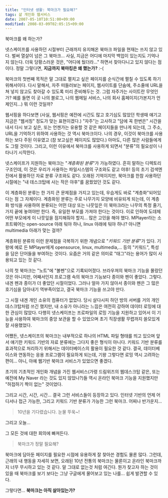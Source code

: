 ```yaml
---
title: "인터넷 생활: 북마크가 필요해?"
tags: 삶 개인화 웹서비스
date: 2007-05-10T10:51:00+09:00
modified: 2008-03-09T02:05:15+09:00
---
```

북마크를 왜 하는가?  
  
  
넷스케이프를 사용하던 시절부터 근래까지 유지해온 북마크 파일을 현재는
쓰지 않고 있다. 벌써 열살이 넘은 그 북마크... 사실, 지금은 어디에
마지막 백업이 있는지도 기억나지 않는다. 더욱 당황스러운 것은,
"어디에 뒀더라..." 하면서 찾아다니고 있지 않다는 점이다. 정말 그렇다면,
**지금까지 북마킹은 왜 했는가?** :-(
  
  
북마크의 첫번째 목적은 말 그대로 펼치고 싶은 페이지를 순식간에 펼칠 수
있도록 하기 위해서이다. 다시 말해서, 자주 떠들러보는 페이지, 웹사이트를
단숨에, 주소줄에 URL을 쳐 넣지 않고도 찾아갈 수 있도록 미리 준비해두는 것.
그럼 자주가는 사이트란 무엇인가? 예를 들면 이 곳 나의 블로그, 나의 웹메일
서비스, 나의 회사 홈페이지(가본지가 언제인지...) 뭐 이런 것일까?  
  
웹서핑을 하다보면 (사실, 웹서핑은 예전에 시간도 많고 호기심도 많았던
학생때 얘기고 지금은 "웹서칭" 정도가 맞는 표현이겠다.) "자주"는 고사하고
"담에 꼭 한번은" 시간을 내서 다시 보고 싶은, 또는 언젠가는 유용할 것
같은 페이지들을 만나게 되는데, 그 주소, URL을 기억하기 위하여 사용하는 것
역시 북마크이다. 나의 경우, 이것이 북마크를 사용하는 보다 주된 이유였고
(참 보고싶은 페이지도 많았다.) 아마도, 다른 많은 사람들에게도 그럴 것이다.
그리고, 이런 이유에서 북마크를 사용하게 되면서 "분류"의 필요성이 나타나기
시작한다.  
  
  
넷스케이프가 지원하는 북마크는 "*계층화된 분류*"가 가능하였다. 흔히 말하는
디렉토리 구조인데, 이 것은 우리가 사용하는 파일시스템의 구조와도 같고
야후! 등의 초기 검색엔진에서 활용하던 자료 분류 구조와도 같다. 오래된
기억이지만, 북마크를 한참 사용하던 시절에는 "내 데스크탑에 사는 작은
야후"를 꿈꿨었던 것도 같다.  
  
이 계층화된 분류는 한 가지 큰 문제점을 가지고 있는데, 우습게도 바로
"계층화"되어있다는 점 그 자체이다. 계층화된 분류는 주로 나무가지 모양에
비유되게 되는데, 이 계층화 방식을 사용하여 분류되는 어떤 대상 또는
나뭇잎은 이 북마크라는 나무의 특정 줄기, 가지 끝에 놓여야만 한다. 즉,
유일한 부모를 가져야 한다는 것이다. 이로 인하여 도데체 어떤 부모에게
이 나뭇잎을 점지해줘야 할지... 많은 고민을 해야 했다. MPlayer라는
소프트웨어는 open-source 아래 둬야 하나, linux 아래에 둬야 하나? 아니면
multimedia 아래가 맞는 걸까?  
  
계층화된 분류의 이런 문제점을 극복하기 위한 개념으로 "*키워드 기반 분류*"가
있다. 기왕에 예로 든 MPlayer에게 opensource, linux, multimedia,... 등의
"키워드", 특성을 담은 단어들을 부여하는 것이다. 요즘은 거의 같은 의미로
"태그"라는 용어가 많이 사용되고 있는 것 같다.  
  
  
나의 첫 북마크는 "노트"에 "볼펜"으로 기록되어졌다. 브라우져의 북마크
기능을 몰랐던 것은 아니지만, 어째서인지 프로그램 속의 북마크 기능보다
종이와 펜이 좋았다. 그렇다. 내겐 펜과 종이가 더 좋았던 시절이었다.
그러나 얼마 가지 않아서 종이와 펜은 그 많은 호기심을 담아내기
역부족이었고, 결국 북마크 기능을 쓰고야 만다.  
  
그 시절 내겐 개인 소유의 컴퓨터가 없었다. 당시 살다시피 하던 방의 서버를
거의 개인 데스크탑처럼 쓰긴 했지만, 내 소유가 아니라는 느낌은 여전히
강하여 데이터 로밍에 대한 관심이 많았다. 다행히 넷스케이프는 프로파일의
로밍 기능을 지원하고 있어서 이 기능을 사용하여 북마크의 중앙 보관을 할
수 있었으며 초기 직장생활 무렵까지 쓸모있게 잘 사용했었다.  
  
  
어쨌든, 넷스케이프의 북마크는 내부적으로 하나의 HTML 파일 형태를 띄고
있으며 앞서 얘기한 키워드 기반의 자료 분류에는 그다지 좋은 형식이 아니다.
키워드 기반 분류를 효과적으로 처리하기 위해서는 데이터베이스의 활용이
필요한 것 같다. 결국, 데이터베이스와 연동하는 응용 프로그램이 필요하게
되는데, 기왕 그렇다면 로밍 역시 고려하는 편이... 아니, 아예 웹기반
북마크 서비스가 있었으면 좋겠다.  
  
초기의 기초적인 개인화 개념을 가진 웹서비스(가령 드림위즈의 웹데스크탑
같은, 또는 예전에 My Naver 라는 것도 있지 않았나?)들 역시 온라인
북마크 기능을 지원했지만 "허접하기 짝이 없는" 것이었다.  
  
그리고 시간, 시간, 시간... 결국 그런 서비스들이 등장하고 있다. 인터넷
기반의 언제 어디서나 접근 가능한, 그리고 키워드 기반 분류가 가능한 그런
북마크. 어찌나 반가운지...

> 10년을 기다렸습니다. 눈물 뚜욱~!

그리고 오늘...  
  
그 모든 것에 대한 회의에 빠져든다.  

> 북마크가 정말 필요해?

북마크에 담아둔 페이지를 필요한 시점에 유용하게 잘 찾아쓴 경험도 물론
많다. 그런데, 근래의 내 행동을 자세히 보면, 오래된 10년 전통의 북마크는
물론이고 온라인 북마크까지 너무 무시하고 있는 것 같다. 말 그대로 없는것
처럼 여긴다. 뭔가 찾고자 하는 것이 있을 때 북마크를 보기 보다는 그냥
구글에게 물어보고 있는 나를... 쉽게 발견할 수 있다.  
  
그렇다면... **북마크는 아직 살아있는가?**
  
